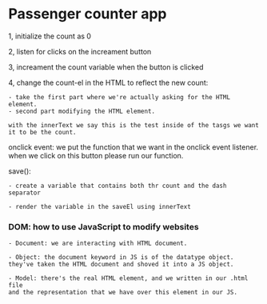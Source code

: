 # Passenger counter app

1, initialize the count as 0

2, listen for clicks on the increament button

3, increament the count variable when the button is clicked

4, change the count-el in the HTML to reflect the new count:

    - take the first part where we're actually asking for the HTML element.
    - second part modifying the HTML element.

    with the innerText we say this is the test inside of the tasgs we want it to be the count.

onclick event: we put the function that we want in the onclick event listener.
when we click on this button please run our function.

save():

    - create a variable that contains both thr count and the dash separator

    - render the variable in the saveEl using innerText

### DOM: how to use JavaScript to modify websites

    - Document: we are interacting with HTML document.

    - Object: the document keyword in JS is of the datatype object.
    they've taken the HTML document and shoved it into a JS object.

    - Model: there's the real HTML element, and we written in our .html file
    and the representation that we have over this element in our JS.
